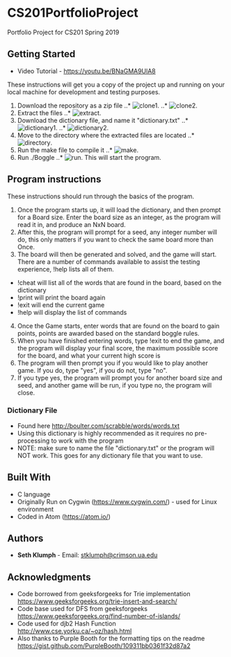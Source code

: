 # CS201PortfolioProject
Portfolio Project for CS201 Spring 2019

## Getting Started
* Video Tutorial - https://youtu.be/BNaGMA9UlA8

These instructions will get you a copy of the project up and running on your local machine for development and testing purposes.
1. Download the repository as a zip file
  ..* ![clone1](https://i.imgur.com/7XB5Ua9.png).
  ..* ![clone2](https://imgur.com/2BRfmF1).
2. Extract the files
  ..* ![extract](https://imgur.com/meux86N).
3. Download the dictionary file, and name it "dictionary.txt"
  ..* ![dictionary1](https://imgur.com/9MGNY4b).
  ..* ![dictionary2](https://imgur.com/qQVC60r).
4. Move to the directory where the extracted files are located
  ..* ![directory](https://imgur.com/X4hgMg8).
5. Run the make file to compile it
  ..* ![make](https://imgur.com/jaYaBEk).
6. Run ./Boggle
  ..* ![run](https://imgur.com/6WTD6cV).
This will start the program.

## Program instructions

These instructions should run through the basics of the program.
1. Once the program starts up, it will load the dictionary, and then prompt for a Board size. Enter the board size as an integer, as the program will read it in, and produce an NxN board.
2. After this, the program will prompt for a seed, any integer number will do, this only matters if you want to check the same board more than Once.
3. The board will then be generated and solved, and the game will start. There are a number of commands available to assist the testing experience, !help lists all of them.
  * !cheat will list all of the words that are found in the board, based on the dictionary
  * !print will print the board again
  * !exit will end the current game
  * !help will display the list of commands
4. Once the Game starts, enter words that are found on the board to gain points, points are awarded based on the standard boggle rules.
5. When you have finished entering words, type !exit to end the game, and the program will display your final score, the maximum possible score for the board, and what your current high score is
6. The program will then prompt you if you would like to play another game. If you do, type "yes", if you do not, type "no".
7. If you type yes, the program will prompt you for another board size and seed, and another game will be run, if you type no, the program will close.



### Dictionary File

* Found here http://boulter.com/scrabble/words/words.txt
* Using this dictionary is highly recommended as it requires no pre-processing to work with the program
* NOTE: make sure to name the file "dictionary.txt" or the program will NOT work. This goes for any dictionary file that you want to use.

## Built With

* C language
* Originally Run on Cygwin (https://www.cygwin.com/) - used for Linux environment
* Coded in Atom (https://atom.io/)


## Authors

* **Seth Klumph** - Email: stklumph@crimson.ua.edu


## Acknowledgments

* Code borrowed from geeksforgeeks for Trie implementation https://www.geeksforgeeks.org/trie-insert-and-search/
* Code base used for DFS from geeksforgeeks https://www.geeksforgeeks.org/find-number-of-islands/
* Code used for djb2 Hash Function http://www.cse.yorku.ca/~oz/hash.html
* Also thanks to Purple Booth for the formatting tips on the readme https://gist.github.com/PurpleBooth/109311bb0361f32d87a2
